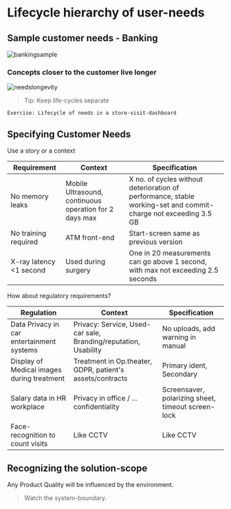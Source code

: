 # Lifecycle hierarchy of user-needs

## Sample customer needs - Banking

![bankingsample](images/hierarchy-customer-need.png "need hierarchy")

### Concepts closer to the customer live longer

![needslongevity](images/longevity-customer-need.png "need lifetimes")

> Tip: Keep life-cycles separate

`Exercise: Lifecycle of needs in a store-visit-dashboard`

## Specifying Customer Needs

Use a story or a context

<!-- markdownlint-disable MD013 -->

Requirement | Context | Specification
---|---|---
No memory leaks | Mobile Ultrasound, continuous operation for 2 days max | X no. of cycles without deterioration of performance, stable working-set and commit-charge not exceeding 3.5 GB
No training required | ATM front-end | Start-screen same as previous version
X-ray latency <1 second | Used during surgery | One in 20 measurements can go above 1 second, with max not exceeding 2.5 seconds

How about regulatory requirements?

Regulation | Context | Specification
---|---|---
Data Privacy in car entertainment systems | Privacy: Service, Used-car sale, Branding/reputation, Usability | No uploads, add warning in manual
Display of Medical images during treatment | Treatment in Op.theater, GDPR, patient's assets/contracts | Primary ident, Secondary
Salary data in HR workplace | Privacy in office / ... confidentiality | Screensaver, polarizing sheet, timeout screen-lock
Face-recognition to count visits | Like CCTV | Like CCTV

## Recognizing the solution-scope

Any Product Quality will be influenced by the environment.

> Watch the system-boundary. 
